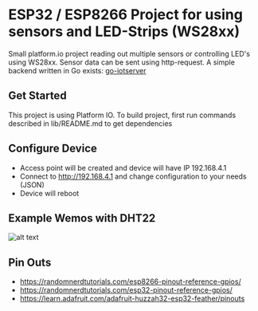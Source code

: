 # ESP32 / ESP8266 Project for using sensors and LED-Strips (WS28xx)
Small platform.io project reading out multiple sensors or controlling LED's using WS28xx.
Sensor data can be sent using http-request. A simple backend written in Go exists:
[go-iotserver](https://github.com/pat-rohn/go-iotedge)


## Get Started
This project is using Platform IO. To build project, first run commands described in lib/README.md to get dependencies

## Configure Device
- Access point will be created and device will have IP 192.168.4.1
- Connect to http://192.168.4.1 and change configuration to your needs (JSON)
- Device will reboot

## Example Wemos with DHT22
![alt text](https://raw.githubusercontent.com/pat-rohn/wemos-d1-lite/main/wemosd1dht22.png)

## Pin Outs
- https://randomnerdtutorials.com/esp8266-pinout-reference-gpios/
- https://randomnerdtutorials.com/esp32-pinout-reference-gpios/
- https://learn.adafruit.com/adafruit-huzzah32-esp32-feather/pinouts
